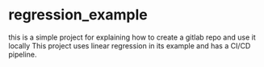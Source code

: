 # regression_example
this is a simple project for explaining how to create a gitlab repo and use it locally
This project uses linear regression in its example and has a CI/CD pipeline.
